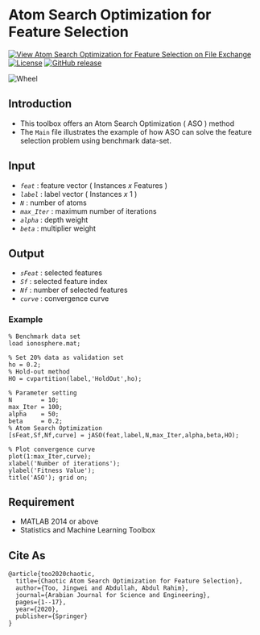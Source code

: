 # Atom Search Optimization for Feature Selection

[![View Atom Search Optimization for Feature Selection on File Exchange](https://www.mathworks.com/matlabcentral/images/matlab-file-exchange.svg)](https://www.mathworks.com/matlabcentral/fileexchange/78540-atom-search-optimization-for-feature-selection)
[![License](https://img.shields.io/badge/license-BSD_3-yellow.svg)](https://github.com/JingweiToo/Atom-Search-Optimization-for-Feature-Selection/blob/master/LICENSE)
[![GitHub release](https://img.shields.io/badge/release-1.3-green.svg)](https://github.com/JingweiToo/Atom-Search-Optimization-for-Feature-Selection)

![Wheel](https://www.mathworks.com/matlabcentral/mlc-downloads/downloads/2f88f03f-4813-4247-9322-275df5cead77/028b33c2-ea8c-4fd7-9520-7277eac17a41/images/1595500066.JPG)


## Introduction
* This toolbox offers an Atom Search Optimization ( ASO ) method  
* The `Main` file illustrates the example of how ASO can solve the feature selection problem using benchmark data-set. 


## Input
* *`feat`*     : feature vector ( Instances *x* Features )
* *`label`*    : label vector ( Instances *x* 1 )
* *`N`*        : number of atoms
* *`max_Iter`* : maximum number of iterations
* *`alpha`*    : depth weight
* *`beta`*     : multiplier weight


## Output
* *`sFeat`*    : selected features
* *`Sf`*       : selected feature index
* *`Nf`*       : number of selected features
* *`curve`*    : convergence curve


### Example
```code
% Benchmark data set 
load ionosphere.mat;  

% Set 20% data as validation set
ho = 0.2; 
% Hold-out method
HO = cvpartition(label,'HoldOut',ho);

% Parameter setting
N        = 10; 
max_Iter = 100; 
alpha    = 50; 
beta     = 0.2;
% Atom Search Optimization
[sFeat,Sf,Nf,curve] = jASO(feat,label,N,max_Iter,alpha,beta,HO);

% Plot convergence curve
plot(1:max_Iter,curve);
xlabel('Number of iterations');
ylabel('Fitness Value');
title('ASO'); grid on;
```


## Requirement
* MATLAB 2014 or above
* Statistics and Machine Learning Toolbox


## Cite As
```code
@article{too2020chaotic,
  title={Chaotic Atom Search Optimization for Feature Selection},
  author={Too, Jingwei and Abdullah, Abdul Rahim},
  journal={Arabian Journal for Science and Engineering},
  pages={1--17},
  year={2020},
  publisher={Springer}
}
```

